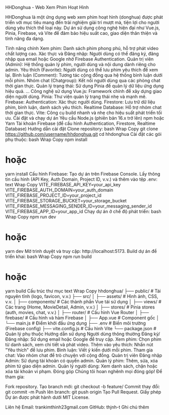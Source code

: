 HHDonghua - Web Xem Phim Hoạt Hình 

HHDonghua là một ứng dụng web xem phim hoạt hình (donghua) được phát triển với mục tiêu mang đến trải nghiệm giải trí mượt mà, tiện lợi cho người dùng yêu thích thể loại này. Dự án sử dụng công nghệ hiện đại như Vue.js, Pinia, Firebase, và Vite để đảm bảo hiệu suất cao, giao diện thân thiện và tính năng đa dạng.

Tính năng chính
Xem phim: Danh sách phim phong phú, hỗ trợ phát video chất lượng cao.
Xác thực và Đăng nhập: Người dùng có thể đăng ký, đăng nhập qua email hoặc Google nhờ Firebase Authentication.
Quản trị viên (Admin): Hệ thống quản lý phim, người dùng và nội dung dành riêng cho admin.
Yêu thích (Favorite): Người dùng có thể lưu phim yêu thích để xem lại.
Bình luận (Comment): Tương tác cộng đồng qua hệ thống bình luận dưới mỗi phim.
Nhóm chat (Chatgroup): Kết nối người dùng qua các phòng chat thời gian thực.
Quản lý trạng thái: Sử dụng Pinia để quản lý dữ liệu ứng dụng hiệu quả.
...
Công nghệ sử dụng
Vue.js: Framework chính để xây dựng giao diện người dùng.
Pinia: Thư viện quản lý trạng thái nhẹ và mạnh mẽ.
Firebase:
Authentication: Xác thực người dùng.
Firestore: Lưu trữ dữ liệu phim, bình luận, danh sách yêu thích.
Realtime Database: Hỗ trợ nhóm chat thời gian thực.
Vite: Công cụ build nhanh và nhẹ cho hiệu suất phát triển tối ưu.
Cài đặt và chạy dự án
Yêu cầu
Node.js (phiên bản 16.x trở lên)
npm hoặc Yarn
Tài khoản Firebase (để cấu hình Authentication, Firestore, Realtime Database)
Hướng dẫn cài đặt
Clone repository:
bash
Wrap
Copy
git clone https://github.com/username/hhdonghua.git
cd hhdonghua
Cài đặt các gói phụ thuộc:
bash
Wrap
Copy
npm install
# hoặc
yarn install
Cấu hình Firebase:
Tạo dự án trên Firebase Console.
Lấy thông tin cấu hình (API Key, Auth Domain, Project ID, v.v.) và thêm vào tệp .env:
text
Wrap
Copy
VITE_FIREBASE_API_KEY=your_api_key
VITE_FIREBASE_AUTH_DOMAIN=your_auth_domain
VITE_FIREBASE_PROJECT_ID=your_project_id
VITE_FIREBASE_STORAGE_BUCKET=your_storage_bucket
VITE_FIREBASE_MESSAGING_SENDER_ID=your_messaging_sender_id
VITE_FIREBASE_APP_ID=your_app_id
Chạy dự án ở chế độ phát triển:
bash
Wrap
Copy
npm run dev
# hoặc
yarn dev
Mở trình duyệt và truy cập: http://localhost:5173.
Build dự án để triển khai:
bash
Wrap
Copy
npm run build
# hoặc
yarn build
Cấu trúc thư mục
text
Wrap
Copy
hhdonghua/
├── public/                # Tài nguyên tĩnh (logo, favicon, v.v.)
├── src/
│   ├── assets/           # Hình ảnh, CSS, v.v.
│   ├── components/       # Các thành phần Vue tái sử dụng
│   ├── views/            # Các trang (Home, MovieDetail, Admin, v.v.)
│   ├── stores/           # Pinia stores (auth, movies, chat, v.v.)
│   ├── router/           # Cấu hình Vue Router
│   ├── firebase/         # Cấu hình và hàm Firebase
│   ├── App.vue           # Component gốc
│   └── main.js           # Điểm khởi đầu ứng dụng
├── .env                  # Biến môi trường (Firebase config)
├── vite.config.js        # Cấu hình Vite
└── package.json          # Quản lý phụ thuộc
Hướng dẫn sử dụng
Người dùng thông thường
Đăng ký/Đăng nhập: Sử dụng email hoặc Google để truy cập.
Xem phim: Chọn phim từ danh sách, xem chi tiết và phát video.
Thêm vào yêu thích: Nhấn nút "Yêu thích" để lưu phim.
Bình luận: Viết ý kiến dưới mỗi phim.
Tham gia chat: Vào nhóm chat để trò chuyện với cộng đồng.
Quản trị viên
Đăng nhập Admin: Sử dụng tài khoản có quyền admin.
Quản lý phim: Thêm, sửa, xóa phim từ giao diện admin.
Quản lý người dùng: Xem danh sách, chặn hoặc xóa tài khoản vi phạm.
Đóng góp
Chúng tôi hoan nghênh mọi đóng góp! Để tham gia:

Fork repository.
Tạo branch mới: git checkout -b feature/
Commit thay đổi: git commit -m 
Push lên branch: git push origin 
Tạo Pull Request.
Giấy phép
Dự án được phát hành dưới MIT License.

Liên hệ
Email: trankimthinh23gmail.com
GitHub: thjnh-t
Ghi chú thêm
